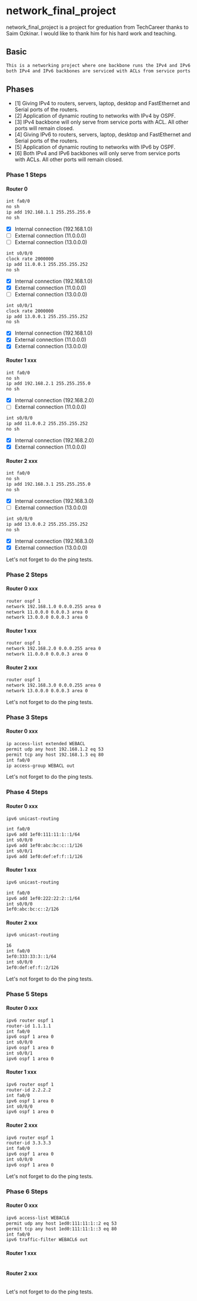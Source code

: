 # network_final_project
network_final_project is a project for greduation from TechCareer thanks to Saim Ozkinar.
I would like to thank him for his hard work and teaching.

## Basic
```sh
This is a networking project where one backbone runs the IPv4 and IPv6 binary stacks, dynamic routing happens with OSPF,
both IPv4 and IPv6 backbones are serviced with ACLs from service ports only, and all other ports are closed.
```

## Phases
- [1] Giving IPv4 to routers, servers, laptop, desktop and FastEthernet and Serial ports of the routers.
- [2] Application of dynamic routing to networks with IPv4 by OSPF.
- [3] IPv4 backbone will only serve from service ports with ACL. All other ports will remain closed.
- [4] Giving IPv6 to routers, servers, laptop, desktop and FastEthernet and Serial ports of the routers.
- [5] Application of dynamic routing to networks with IPv6 by OSPF.
- [6] Both IPv4 and IPv6 backbones will only serve from service ports with ACLs. All other ports will remain closed.



### Phase 1 Steps

#### Router 0 
```sh
int fa0/0
no sh
ip add 192.168.1.1 255.255.255.0
no sh
```
- [x] Internal connection (192.168.1.0)
- [ ] External connection (11.0.0.0)
- [ ] External connection (13.0.0.0)
```sh
int s0/0/0
clock rate 2000000
ip add 11.0.0.1 255.255.255.252
no sh
```
- [x] Internal connection (192.168.1.0)
- [x] External connection (11.0.0.0)
- [ ] External connection (13.0.0.0)
```sh
int s0/0/1
clock rate 2000000
ip add 13.0.0.1 255.255.255.252
no sh
```
- [x] Internal connection (192.168.1.0)
- [x] External connection (11.0.0.0)
- [x] External connection (13.0.0.0)

#### Router 1 xxx
```sh
int fa0/0
no sh
ip add 192.168.2.1 255.255.255.0
no sh
```

- [x] Internal connection (192.168.2.0)
- [ ] External connection (11.0.0.0)

```sh
int s0/0/0
ip add 11.0.0.2 255.255.255.252
no sh
```
- [x] Internal connection (192.168.2.0)
- [x] External connection (11.0.0.0)

#### Router 2 xxx

```sh
int fa0/0
no sh
ip add 192.168.3.1 255.255.255.0
no sh
```

- [x] Internal connection (192.168.3.0)
- [ ] External connection (13.0.0.0)

```sh
int s0/0/0
ip add 13.0.0.2 255.255.255.252
no sh
```

- [x] Internal connection (192.168.3.0)
- [x] External connection (13.0.0.0)

Let's not forget to do the ping tests.

### Phase 2 Steps
#### Router 0 xxx
```sh
router ospf 1
network 192.168.1.0 0.0.0.255 area 0
network 11.0.0.0 0.0.0.3 area 0
network 13.0.0.0 0.0.0.3 area 0
```

#### Router 1 xxx
```sh
router ospf 1
network 192.168.2.0 0.0.0.255 area 0
network 11.0.0.0 0.0.0.3 area 0
```

#### Router 2 xxx

```sh
router ospf 1
network 192.168.3.0 0.0.0.255 area 0
network 13.0.0.0 0.0.0.3 area 0
```
Let's not forget to do the ping tests.


### Phase 3 Steps
#### Router 0 xxx
```sh
ip access-list extended WEBACL
permit udp any host 192.168.1.2 eq 53
permit tcp any host 192.168.1.3 eq 80
int fa0/0
ip access-group WEBACL out
```
Let's not forget to do the ping tests.


### Phase 4 Steps
#### Router 0 xxx
```sh
ipv6 unicast-routing

int fa0/0
ipv6 add 1ef0:111:11:1::1/64
int s0/0/0
ipv6 add 1ef0:abc:bc:c::1/126
int s0/0/1
ipv6 add 1ef0:def:ef:f::1/126
```

#### Router 1 xxx
```sh
ipv6 unicast-routing

int fa0/0
ipv6 add 1ef0:222:22:2::1/64
int s0/0/0
1ef0:abc:bc:c::2/126
```

#### Router 2 xxx

```sh
ipv6 unicast-routing

16
int fa0/0
1ef0:333:33:3::1/64
int s0/0/0
1ef0:def:ef:f::2/126
```
Let's not forget to do the ping tests.


### Phase 5 Steps
#### Router 0 xxx
```sh
ipv6 router ospf 1
router-id 1.1.1.1
int fa0/0
ipv6 ospf 1 area 0
int s0/0/0
ipv6 ospf 1 area 0
int s0/0/1
ipv6 ospf 1 area 0
```

#### Router 1 xxx
```sh
ipv6 router ospf 1
router-id 2.2.2.2
int fa0/0
ipv6 ospf 1 area 0
int s0/0/0
ipv6 ospf 1 area 0
```

#### Router 2 xxx

```sh
ipv6 router ospf 1
router-id 3.3.3.3
int fa0/0
ipv6 ospf 1 area 0
int s0/0/0
ipv6 ospf 1 area 0
```
Let's not forget to do the ping tests.


### Phase 6 Steps
#### Router 0 xxx
```sh
ipv6 access-list WEBACL6
permit udp any host 1ed0:111:11:1::2 eq 53
permit tcp any host 1ed0:111:11:1::3 eq 80
int fa0/0
ipv6 traffic-filter WEBACL6 out
```

#### Router 1 xxx
```sh

```

#### Router 2 xxx

```sh

```
Let's not forget to do the ping tests.
